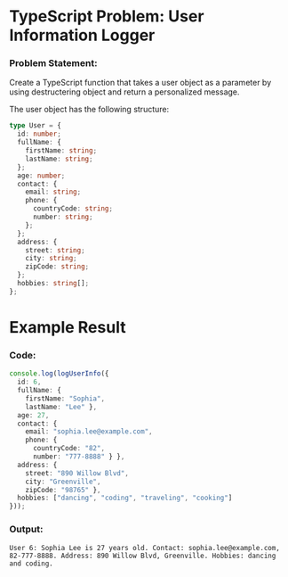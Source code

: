 # TypeScript Problem: User Information Logger

### Problem Statement:

Create a TypeScript function that takes a user object as a parameter by using destructering object and return a personalized message.

The user object has the following structure:

```typescript
type User = {
  id: number;
  fullName: {
    firstName: string;
    lastName: string;
  };
  age: number;
  contact: {
    email: string;
    phone: {
      countryCode: string;
      number: string;
    };
  };
  address: {
    street: string;
    city: string;
    zipCode: string;
  };
  hobbies: string[];
};
```

# Example Result

### Code:
```typescript
console.log(logUserInfo({
  id: 6,
  fullName: { 
    firstName: "Sophia", 
    lastName: "Lee" },
  age: 27,
  contact: { 
    email: "sophia.lee@example.com", 
    phone: { 
      countryCode: "82", 
      number: "777-8888" } },
  address: { 
    street: "890 Willow Blvd", 
    city: "Greenville", 
    zipCode: "98765" },
  hobbies: ["dancing", "coding", "traveling", "cooking"]
}));
```

### Output:
```
User 6: Sophia Lee is 27 years old. Contact: sophia.lee@example.com, 82-777-8888. Address: 890 Willow Blvd, Greenville. Hobbies: dancing and coding.
```







